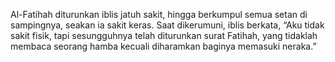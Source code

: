 Al-Fatihah diturunkan iblis jatuh sakit, hingga berkumpul semua setan di sampingnya, seakan ia sakit keras. Saat dikerumuni, iblis berkata, “Aku tidak sakit fisik, tapi sesungguhnya telah diturunkan surat Fatihah, yang tidaklah membaca seorang hamba kecuali diharamkan baginya memasuki neraka.”